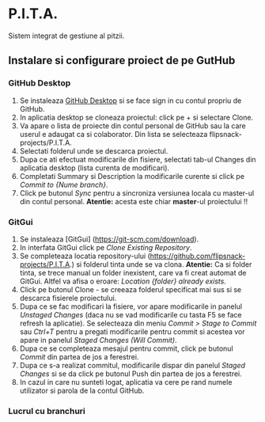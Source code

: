 # P.I.T.A.
Sistem integrat de gestiune al pitzii.

## Instalare si configurare proiect de pe GutHub

### GitHub Desktop
1. Se instaleaza [GitHub Desktop](https://desktop.github.com/) si se face sign in cu contul propriu de GitHub.
2. In aplicatia desktop se cloneaza proiectul: click pe + si selectare Clone.
3. Va apare o lista de proiecte din contul personal de GitHub sau la care userul e adaugat ca si colaborator. Din lista se selecteaza flipsnack-projects/P.I.T.A.
5. Selectati folderul unde se descarca proiectul.
6. Dupa ce ati efectuat modificarile din fisiere, selectati tab-ul Changes din aplicatia desktop (lista curenta de modificari).
7. Completati Summary si Description la modificarile curente si click pe *Commit to {Nume branch}*.
8. Click pe butonul *Sync* pentru a sincroniza versiunea locala cu master-ul din contul personal. **Atentie:** acesta este chiar **master**-ul proiectului !!

### GitGui
1. Se instaleaza [GitGui] (https://git-scm.com/download).
2. In interfata GitGui click pe *Clone Existing Repository*.
3. Se completeaza locatia repository-ului (https://github.com/flipsnack-projects/P.I.T.A.) si folderul tinta unde se va clona.
**Atentie:** Ca si folder tinta, se trece manual un folder inexistent, care va fi creat automat de GitGui. Altfel va afisa o eroare: *Location {folder} already exists.*
4. Click pe butonul Clone - se creeaza folderul specificat mai sus si se descarca fisierele proiectului.
5. Dupa ce se fac modificari la fisiere, vor apare modificarile in panelul *Unstaged Changes* (daca nu se vad modificarile cu tasta F5 se face refresh la aplicatie).
Se selecteaza din meniu *Commit > Stage to Commit* sau *Ctrl+T* pentru a pregati modificarile pentru commit si acestea vor apare in panelul *Staged Changes (Will Commit)*.
6. Dupa ce se completeaza mesajul pentru commit, click pe butonul *Commit* din partea de jos a ferestrei.
7. Dupa ce s-a realizat commitul, modificarile dispar din panelul *Staged Changes* si se da click pe butonul Push din partea de jos a ferestrei.
8. In cazul in care nu sunteti logat, aplicatia va cere pe rand numele utilizator si parola de la contul GitHub.

### Lucrul cu branchuri